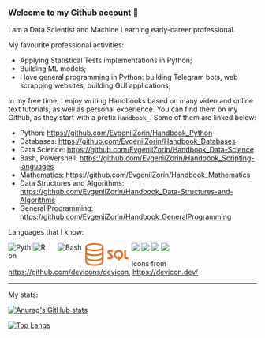 ### Welcome to my Github account 👋

I am a Data Scientist and Machine Learning early-career professional. 

My favourite professional activities:
- Applying Statistical Tests implementations in Python; 
- Building ML models; 
- I love general programming in Python: building Telegram bots, web scrapping websites, building GUI applications; 

In my free time, I enjoy writing Handbooks based on many video and online text tutorials, as well as personal experience. You can find them on my Github, as they start with a prefix `Handbook_`. Some of them are linked below:

- Python: https://github.com/EvgeniiZorin/Handbook_Python
- Databases: https://github.com/EvgeniiZorin/Handbook_Databases
- Data Science: https://github.com/EvgeniiZorin/Handbook_Data-Science
- Bash, Powershell: https://github.com/EvgeniiZorin/Handbook_Scripting-languages
- Mathematics: https://github.com/EvgeniiZorin/Handbook_Mathematics
- Data Structures and Algorithms: https://github.com/EvgeniiZorin/Handbook_Data-Structures-and-Algorithms
- General Programming: https://github.com/EvgeniiZorin/Handbook_GeneralProgramming

Languages that I know:    

<img align="left" alt="Python" width="50px" src="https://github.com/vzem19/vzem19/blob/b9645cc1336a3ea15136406e8d046c0e8691e185/PythonLogo3.png" />
<img align="left" alt="R" width="50px" src="https://github.com/vzem19/vzem19/blob/8b9598391a2975c73ca016613bbd015ea7f390b2/RLogo.png" />
<img align="left" alt="Bash" width="50px" src="https://github.com/vzem19/vzem19/blob/128fc3c67999a7c318bf975c546b116f58e41020/BashLogo.png" />
<img align="left" alt="SQL" width="100px" src="https://github.com/EvgeniiZorin/EvgeniiZorin/blob/c666747c28cc1b6fbbb22e5c283168af63679130/Sql_data_base_with_logo.png" />


<link rel="stylesheet" href="https://cdn.jsdelivr.net/gh/devicons/devicon@v2.15.1/devicon.min.css">

<img src="https://cdn.jsdelivr.net/gh/devicons/devicon/icons/bash/bash-plain.svg" width="50px"/>
<img src="https://cdn.jsdelivr.net/gh/devicons/devicon/icons/python/python-original.svg" width="50px"/>
<img src="https://cdn.jsdelivr.net/gh/devicons/devicon/icons/bash/bash-original.svg" width="50px"/>
<img src="https://cdn.jsdelivr.net/gh/devicons/devicon/icons/bash/bash-plain.svg" width="50px"/>
          
          
          

Icons from https://github.com/devicons/devicon, https://devicon.dev/

---

My stats:

[![Anurag's GitHub stats](https://github-readme-stats.vercel.app/api?username=EvgeniiZorin&theme=dracula)](https://github.com/anuraghazra/github-readme-stats)

[![Top Langs](https://github-readme-stats.vercel.app/api/top-langs/?username=EvgeniiZorin&layout=donut&hide=ipynb,Jupyter-NotebookJupyter_Notebook&langs_count=10)](https://github.com/anuraghazra/github-readme-stats)
